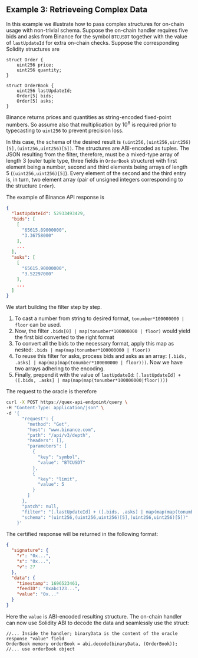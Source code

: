 ## Example 3: Retrieveing Complex Data

In this example we illustrate how to pass complex structures for on-chain usage with non-trivial schema.
Suppose the on-chain handler requires five bids and asks from Binance for the symbol `BTCUSDT` together with the value
of `lastUpdateId` for extra on-chain checks. Suppose the corresponding Solidity structures are
```solidity
struct Order {
    uint256 price;
    uint256 quantity;
}

struct OrderBook {
    uint256 lastUpdateId;
    Order[5] bids;
    Order[5] asks;
}
```
Binance returns prices and quantities as string-encoded fixed-point numbers. So assume also that multiplication by 10<sup>8</sup>
is required prior to typecasting to `uint256` to prevent precision loss.

In this case, the schema of the desired result is `(uint256,(uint256,uint256)[5],(uint256,uint256)[5])`. The structures
are ABI-encoded as tuples. The JSON resulting from the filter, therefore, must be a mixed-type array of length 3 (outer
tuple type, three fields in `OrderBook` structure) with first element being a number, second and third elements being
arrays of length 5 (`(uint256,uint256)[5]`). Every element of the second and the third entry is, in turn, two element
array (pair of unsigned integers corresponding to the structure `Order`).

The example of Binance API response is
```json
{
  "lastUpdateId": 52933493429,
  "bids": [
    [
      "65615.89000000",
      "3.36758000"
    ],
    ...
  ],
  "asks": [
    [
      "65615.90000000",
      "3.52297000"
    ],
    ...
  ]
}
```
We start building the filter step by step. 
1. To cast a number from string to desired format, `tonumber*100000000 | floor` can be used. 
2. Now, the filter `.bids[0] | map(tonumber*100000000 | floor)` would yield the first bid converted to the
right format
3. To convert all the bids to the necessary format, apply this map as nested: `.bids | map(map(tonumber*100000000 | floor))`
4. To reuse this filter for asks, process bids and asks as an array:
`[.bids, .asks] | map(map(map(tonumber*100000000 | floor)))`. Now we have two arrays adhering to the encoding.
5. Finally, prepend it with the value of `lastUpdateId`:
`[.lastUpdateId] + ([.bids, .asks] | map(map(map(tonumber*100000000|floor))))`

The request to the oracle is therefore
```bash
curl -X POST https://quex-api-endpoint/query \
-H "Content-Type: application/json" \
-d '{
      "request": {
        "method": "Get",
        "host": "www.binance.com",
        "path": "/api/v3/depth",
        "headers": [],
        "parameters": [
          {
            "key": "symbol",
            "value": "BTCUSDT"
          },
          {
            "key": "limit",
            "value": 5
          }
        ]
      },
      "patch": null,
      "filter": "[.lastUpdateId] + ([.bids, .asks] | map(map(map(tonumber*100000000|floor))))"
      "schema": "(uint256,(uint256,uint256)[5],(uint256,uint256)[5])"
    }'
```
The certified response will be returned in the following format:
```json
{
  "signature": {
    "r": "0x...",
    "s": "0x...",
    "v": 27
  },
  "data": {
    "timestamp": 1696523461,
    "feedID": "0xabc123...",
    "value": "0x..."
  }
}
```
Here the `value` is ABI-encoded resulting structure.
The on-chain handler can now use Solidity ABI to decode the data and seamlessly use the struct:
```solidity
//... Inside the handler; binaryData is the content of the oracle response "value" field
OrderBook memory orderBook = abi.decode(binaryData, (OrderBook));
//... use orderBook object
```
